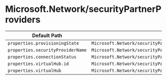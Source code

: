 # Microsoft.Network/securityPartnerProviders

| Default Path | Alias |
|---|---|
| `properties.provisioningState` | `Microsoft.Network/securityPartnerProviders/provisioningState` |
| `properties.securityProviderName` | `Microsoft.Network/securityPartnerProviders/securityProviderName` |
| `properties.connectionStatus` | `Microsoft.Network/securityPartnerProviders/connectionStatus` |
| `properties.virtualHub.id` | `Microsoft.Network/securityPartnerProviders/virtualHub.id` |
| `properties.virtualHub` | `Microsoft.Network/securityPartnerProviders/virtualHub` |

